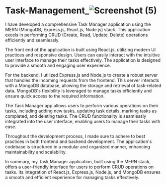 # Task-Management_![Screenshot (5)](https://github.com/GitNerdSavvy/Task-Management_/assets/136702091/0bb1522b-9d7e-4c97-b9e2-c62dadee8516)
I have developed a comprehensive Task Manager application using the MERN (MongoDB, Express.js, React.js, Node.js) stack. This application excels in performing CRUD (Create, Read, Update, Delete) operations efficiently and seamlessly.

The front end of the application is built using React.js, utilizing modern UI practices and responsive design. Users can easily interact with the intuitive user interface to manage their tasks effectively. The application is designed to provide a smooth and engaging user experience.

For the backend, I utilized Express.js and Node.js to create a robust server that handles the incoming requests from the frontend. This server interacts with a MongoDB database, allowing the storage and retrieval of task-related data. MongoDB's flexibility is leveraged to manage tasks efficiently and ensure quick access to the required information.

The Task Manager app allows users to perform various operations on their tasks, including adding new tasks, updating task details, marking tasks as completed, and deleting tasks. The CRUD functionality is seamlessly integrated into the user interface, enabling users to manage their tasks with ease.

Throughout the development process, I made sure to adhere to best practices in both frontend and backend development. The application's codebase is structured in a modular and organized manner, enhancing maintainability and scalability.

In summary, my Task Manager application, built using the MERN stack, offers a user-friendly interface for users to perform CRUD operations on tasks. Its integration of React.js, Express.js, Node.js, and MongoDB ensures a smooth and efficient experience for managing tasks effectively.






